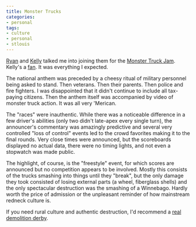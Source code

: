 ```yaml
---
title: Monster Trucks
categories:
- personal
tags:
- culture
- personal
- stlouis
---
```


[Ryan][1] and [Kelly][2] talked me into joining them for the [Monster Truck Jam][3].  Kelly's a [fan][4].  It was everything I expected.

The national anthem was preceded by a cheesy ritual of military personnel being asked to stand.  Then veterans.  Then their parents.  Then police and fire fighters.  I was disappointed that it didn't continue to include all tax-paying citizens.  Then the anthem itself was accompanied by video of monster truck action.  It was all very 'Merican.

The "races" were inauthentic.  While there was a noticeable difference in a few driver's abilities (only two didn't late-apex every single turn), the announcer's commentary was amazingly predictive and several very controlled "loss of control" events led to the crowd favorites making it to the final rounds.  Very close times were announced, but the scoreboards displayed no actual data, there were no timing lights, and not even a stopwatch was made public.

The highlight, of course, is the "freestyle" event, for which scores are announced but no competition appears to be involved.  Mostly this consists of the trucks smashing into things until they "break", but the only damage they took consisted of losing external parts (a wheel, fiberglass shells) and the only spectacular destruction was the smashing of a Winnebago.  Hardly worth the price of admission or the unpleasant reminder of how mainstream redneck culture is.

If you need rural culture and authentic destruction, I'd recommend a [real demolition derby][5].

   [1]: http://nopaper.net/
   [2]: http://www.louderplease.com/
   [3]: http://www.monsterjamonline.com/
   [4]: http://www.louderplease.com/2007/02/17/we-are-betrayed-my-brethren/
   [5]: http://www.dualdemoderby.com/
